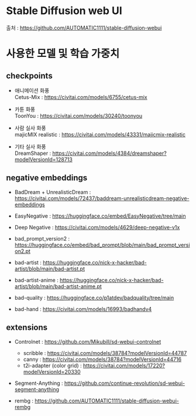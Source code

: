 # Stable Diffusion web UI
출처 : https://github.com/AUTOMATIC1111/stable-diffusion-webui

# 사용한 모델 및 학습 가중치
## checkpoints
* 애니메이션 화풍  
    Cetus-Mix : https://civitai.com/models/6755/cetus-mix  

* 카툰 화풍  
    ToonYou : https://civitai.com/models/30240/toonyou  

* 사람 실사 화풍  
    majicMIX realistic : https://civitai.com/models/43331/majicmix-realistic
    
* 기타 실사 화풍  
    DreamShaper : https://civitai.com/models/4384/dreamshaper?modelVersionId=128713

## negative embeddings
* BadDream + UnrealisticDream : https://civitai.com/models/72437/baddream-unrealisticdream-negative-embeddings

* EasyNegative : https://huggingface.co/embed/EasyNegative/tree/main

* Deep Negative : https://civitai.com/models/4629/deep-negative-v1x

* bad_prompt_version2 : https://huggingface.co/embed/bad_prompt/blob/main/bad_prompt_version2.pt

* bad-artist : https://huggingface.co/nick-x-hacker/bad-artist/blob/main/bad-artist.pt

* bad-artist-anime : https://huggingface.co/nick-x-hacker/bad-artist/blob/main/bad-artist-anime.pt

* bad-quality : https://huggingface.co/p1atdev/badquality/tree/main

* bad-hand : https://civitai.com/models/16993/badhandv4

## extensions
* Controlnet : https://github.com/Mikubill/sd-webui-controlnet
    * scribble : https://civitai.com/models/38784?modelVersionId=44787
    * canny : https://civitai.com/models/38784?modelVersionId=44716
    * t2i-adapter (color grid) : https://civitai.com/models/17220?modelVersionId=20330

* Segment-Anything : https://github.com/continue-revolution/sd-webui-segment-anything

* rembg : https://github.com/AUTOMATIC1111/stable-diffusion-webui-rembg
    
        